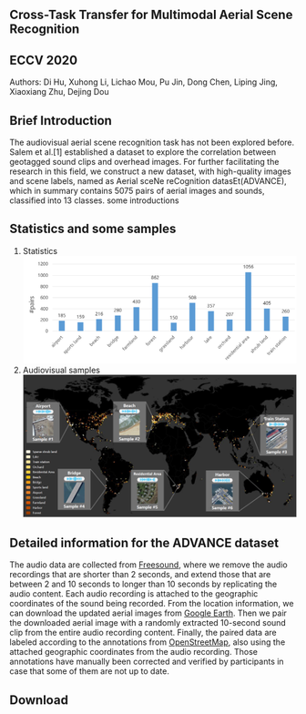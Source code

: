 ## Cross-Task Transfer for Multimodal Aerial Scene Recognition 
## ECCV 2020
Authors: Di Hu, Xuhong Li, Lichao Mou, Pu Jin, Dong Chen, Liping Jing, Xiaoxiang Zhu, Dejing Dou


## Brief Introduction

The audiovisual aerial scene recognition task has not been explored before. Salem et al.[1] established a dataset to explore the correlation between geotagged sound clips and overhead images. For further facilitating the research in this field, we construct a new dataset, with high-quality images and scene labels, named as Aerial sceNe reCognition datasEt(ADVANCE), which in summary contains 5075 pairs of aerial images and sounds, classified into 13 classes.
some introductions

## Statistics and some samples
1. Statistics
![PNG](/statistics.png)
2. Audiovisual samples
![PNG](/samples.png)

## Detailed information for the ADVANCE dataset

The audio data are collected from [Freesound](https://freesound.org/browse/geotags/), where we remove the audio recordings that are shorter than 2 seconds, and extend those that are between 2 and 10 seconds to longer than 10 seconds by replicating the audio content. Each audio recording is attached to the geographic coordinates of the sound being recorded. From the location information, we can download the updated aerial images from [Google Earth](https://earthengine.google.com/). Then we pair the downloaded aerial image with a randomly extracted 10-second sound clip from the entire audio recording content. Finally, the paired data are labeled according to the annotations from [OpenStreetMap](https://www.openstreetmap.org/), also using the attached geographic coordinates from the audio recording. Those annotations have manually been corrected and verified by participants in case that some of them are not up to date.
## Download
